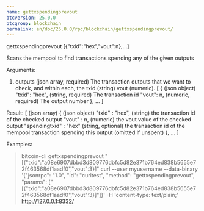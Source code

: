 ```yaml
---
name: gettxspendingprevout
btcversion: 25.0.0
btcgroup: blockchain
permalink: en/doc/25.0.0/rpc/blockchain/gettxspendingprevout/
---
```


gettxspendingprevout [{"txid":"hex","vout":n},...]

Scans the mempool to find transactions spending any of the given outputs

Arguments:
1. outputs                 (json array, required) The transaction outputs that we want to check, and within each, the txid (string) vout (numeric).
     [
       {                   (json object)
         "txid": "hex",    (string, required) The transaction id
         "vout": n,        (numeric, required) The output number
       },
       ...
     ]

Result:
[                              (json array)
  {                            (json object)
    "txid" : "hex",            (string) the transaction id of the checked output
    "vout" : n,                (numeric) the vout value of the checked output
    "spendingtxid" : "hex"     (string, optional) the transaction id of the mempool transaction spending this output (omitted if unspent)
  },
  ...
]

Examples:
> bitcoin-cli gettxspendingprevout "[{\"txid\":\"a08e6907dbbd3d809776dbfc5d82e371b764ed838b5655e72f463568df1aadf0\",\"vout\":3}]"
> curl --user myusername --data-binary '{"jsonrpc": "1.0", "id": "curltest", "method": "gettxspendingprevout", "params": ["[{\"txid\":\"a08e6907dbbd3d809776dbfc5d82e371b764ed838b5655e72f463568df1aadf0\",\"vout\":3}]"]}' -H 'content-type: text/plain;' http://127.0.0.1:8332/


